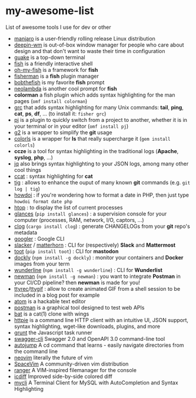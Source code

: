 # my-awesome-list
List of awesome tools I use for dev or other

- [manjaro](https://manjaro.org/) is a user-friendly rolling release Linux distribution
- [deepin-wm](https://github.com/linuxdeepin/deepin-wm) is out-of-box window manager for people who care about design and that don't want to waste their time in configuration
- [guake](http://guake.org/) is a top-down terminal
- [fish](https://fishshell.com/) is a friendly interactive shell
- [oh-my-fish](https://github.com/oh-my-fish/theme-bobthefish) is a framework for **fish**
- [fisherman](https://github.com/fisherman/fisherman) is a **fish** plugin manager
- [bobthefish](https://github.com/oh-my-fish/theme-bobthefish) is my favorite **fish** prompt
- [neolambda](https://github.com/ipatch/theme-neolambda) is another cool prompt for **fish**
- **colorman** a fish plugin which adds syntax highlighting for the man pages  (`omf install colorman`)
- [grc](https://github.com/oh-my-fish/plugin-grc) that adds syntax highlighting for many Unix commands: **tail**, **ping**, **cat**, **ps**, **df**, ... (to install it: `fisher grc`)
- [pj](https://github.com/oh-my-fish/plugin-pj) is a plugin to quickly switch from a project to another, whether it is in your terminal or in your editor (`omf install pj`)
- [g2](https://github.com/fisherman/g2) is a wrapper to simplify the **git** usage
- [colorls](https://github.com/athityakumar/colorls) is a wrapper for **ls** that really supercharge it (`gem install colorls`)
- **ccze** is a tool for syntax highlighting in the traditional logs (**Apache**, **syslog**, **php**, ...)
- [jq](https://stedolan.github.io/jq/) also brings syntax highlighting to your JSON logs, among many other cool things
- [ccat](https://github.com/jingweno/ccat) : syntax highlighting for **cat**
- [tig](https://github.com/jonas/tig) : allows to enhance the ouput of many known **git** commands (e.g. `git log | tig`)
- [howdoi](https://github.com/gleitz/howdoi) : if you're wondering how to format a date in PHP, then just type `howdoi format date php`
- [htop](https://hisham.hm/htop/) : to display the list of current processes
- [glances](https://github.com/nicolargo/glances) (`pip install glances`) : a supervision console for your computer (processes, RAM, network, I/O, captors, ...)
- [clog](https://github.com/clog-tool/clog-cli) (`cargo install clog`) : generate CHANGELOGs from your **git** repo's metadata
- [googler](https://github.com/jarun/googler) : Google CLI
- [slacker](https://github.com/TidalLabs/Slacker) / [matterhorn](https://github.com/matterhorn-chat/matterhorn) : CLI for (respectively) **Slack** and **Mattermost**
- [toot](https://github.com/ihabunek/toot) (`pip install toot`) : CLI for **mastodon**
- [dockly](https://github.com/lirantal/dockly) (`npm install -g dockly`) : monitor your containers and **Docker** images from your term
- [wunderline](http://wayneashleyberry.github.io/wunderline/) (`npm install -g wunderline`) : CLI for **Wunderlist**
- [newman](https://github.com/postmanlabs/newman) (`npm install -g newman`) : you want to integrate **Postman** in your CI/CD pipeline? then **newman** is made for you!
- [ttyrec](https://github.com/mjording/ttyrec)/[ttygif](https://github.com/icholy/ttygif) : allow to create animated GIF from a shell session to be included in a blog post for example
- [atom](https://atom.io/) is a hackable text editor
- [postman](https://www.getpostman.com/) is a graphical tool designed to test web APIs
- [bat](https://github.com/sharkdp/bat) is a cat(1) clone with wings
- [httpie](https://httpie.org/) is a command line HTTP client with an intuitive UI, JSON support, syntax highlighting, wget-like downloads, plugins, and more
- [grunt](https://gruntjs.com/) the Javascript task runner
- [swagger-cli](https://github.com/BigstickCarpet/swagger-cli) Swagger 2.0 and OpenAPI 3.0 command-line tool
- [autojump](https://github.com/wting/autojump) A cd command that learns - easily navigate directories from the command line
- [neovim](https://neovim.io/) literally the future of vim
- [SpaceVim](https://spacevim.org/) A community-driven vim distribution
- [ranger](https://github.com/ranger/ranger) A VIM-inspired filemanager for the console
- [icdiff](https://www.jefftk.com/icdiff) Improved side-by-side colored diff
- [mycli](https://github.com/dbcli/mycli) A Terminal Client for MySQL with AutoCompletion and Syntax Highlighting
